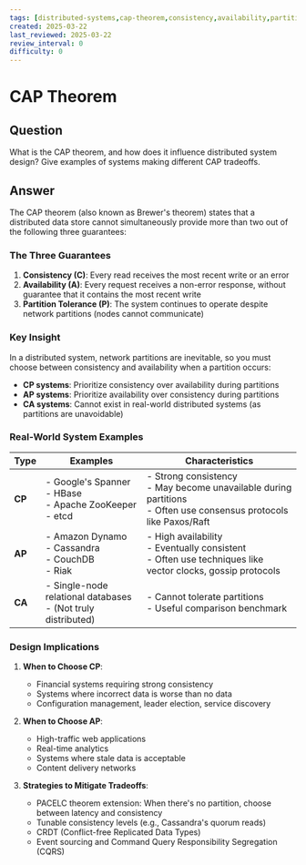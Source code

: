 ```yaml
---
tags: [distributed-systems,cap-theorem,consistency,availability,partition-tolerance]
created: 2025-03-22
last_reviewed: 2025-03-22
review_interval: 0
difficulty: 0
---
```


# CAP Theorem

## Question

What is the CAP theorem, and how does it influence distributed system design? Give examples of systems making different CAP tradeoffs.

## Answer

The CAP theorem (also known as Brewer's theorem) states that a distributed data store cannot simultaneously provide more than two out of the following three guarantees:

### The Three Guarantees

1. **Consistency (C)**: Every read receives the most recent write or an error
2. **Availability (A)**: Every request receives a non-error response, without guarantee that it contains the most recent write
3. **Partition Tolerance (P)**: The system continues to operate despite network partitions (nodes cannot communicate)

### Key Insight

In a distributed system, network partitions are inevitable, so you must choose between consistency and availability when a partition occurs:

- **CP systems**: Prioritize consistency over availability during partitions
- **AP systems**: Prioritize availability over consistency during partitions
- **CA systems**: Cannot exist in real-world distributed systems (as partitions are unavoidable)

### Real-World System Examples

| Type | Examples | Characteristics |
|------|----------|-----------------|
| **CP** | - Google's Spanner<br>- HBase<br>- Apache ZooKeeper<br>- etcd | - Strong consistency<br>- May become unavailable during partitions<br>- Often use consensus protocols like Paxos/Raft |
| **AP** | - Amazon Dynamo<br>- Cassandra<br>- CouchDB<br>- Riak | - High availability<br>- Eventually consistent<br>- Often use techniques like vector clocks, gossip protocols |
| **CA** | - Single-node relational databases<br>- (Not truly distributed) | - Cannot tolerate partitions<br>- Useful comparison benchmark |

### Design Implications

1. **When to Choose CP**:
   - Financial systems requiring strong consistency
   - Systems where incorrect data is worse than no data
   - Configuration management, leader election, service discovery

2. **When to Choose AP**:
   - High-traffic web applications
   - Real-time analytics
   - Systems where stale data is acceptable
   - Content delivery networks

3. **Strategies to Mitigate Tradeoffs**:
   - PACELC theorem extension: When there's no partition, choose between latency and consistency
   - Tunable consistency levels (e.g., Cassandra's quorum reads)
   - CRDT (Conflict-free Replicated Data Types)
   - Event sourcing and Command Query Responsibility Segregation (CQRS)
